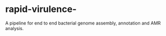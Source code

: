 # rapid-virulence-
A pipeline for end to end bacterial genome assembly, annotation and AMR analysis.
